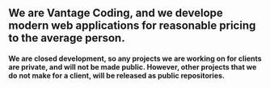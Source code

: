 ## We are Vantage Coding, and we develope modern web applications for reasonable pricing to the average person.
#### We are closed development, so any projects we are working on for clients are private, and will not be made public. However, other projects that we do not make for a client, will be released as public repositories.
